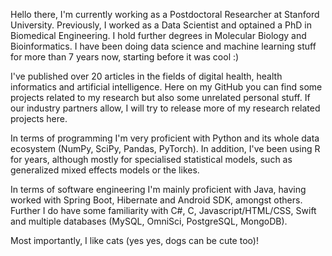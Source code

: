 Hello there, I'm currently working as a Postdoctoral Researcher at Stanford University. Previously, I worked as a Data Scientist and optained a PhD in Biomedical Engineering. I hold further degrees in Molecular Biology and Bioinformatics. I have been doing data science and machine learning stuff for more than 7 years now, starting before it was cool :)

I've published over 20 articles in the fields of digital health, health informatics and artificial intelligence.
Here on my GitHub you can find some projects related to my research but also some unrelated personal stuff. 
If our industry partners allow, I will try to release more of my research related projects here.

In terms of programming I'm very proficient with Python and its whole data ecosystem (NumPy, SciPy, Pandas, PyTorch). In addition, I've been using R for years, although mostly for specialised statistical models, such as generalized mixed effects models or the likes.

In terms of software engineering I'm mainly proficient with Java, having worked with Spring Boot, Hibernate and Android SDK, amongst others.
Further I do have some familiarity with C#, C, Javascript/HTML/CSS, Swift and multiple databases (MySQL, OmniSci, PostgreSQL, MongoDB). 

Most importantly, I like cats (yes yes, dogs can be cute too)!

<!---
NarayanSchuetz/NarayanSchuetz is a ✨ special ✨ repository because its `README.md` (this file) appears on your GitHub profile.
You can click the Preview link to take a look at your changes.
--->
